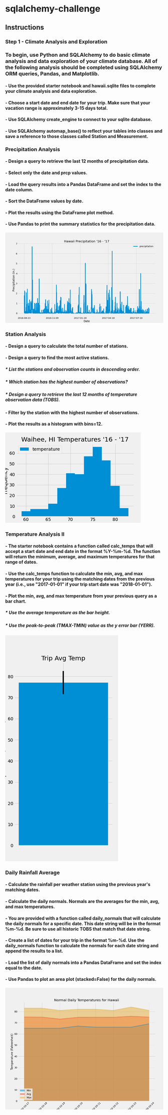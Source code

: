 # sqlalchemy-challenge
## Instructions
### Step 1 - Climate Analysis and Exploration
### To begin, use Python and SQLAlchemy to do basic climate analysis and data exploration of your climate database. All of the following analysis should be completed using SQLAlchemy ORM queries, Pandas, and Matplotlib.
#### - Use the provided starter notebook and hawaii.sqlite files to complete your climate analysis and data exploration.
#### - Choose a start date and end date for your trip. Make sure that your vacation range is approximately 3-15 days total.
#### - Use SQLAlchemy create_engine to connect to your sqlite database.
#### - Use SQLAlchemy automap_base() to reflect your tables into classes and save a reference to those classes called Station and Measurement.

### Precipitation Analysis
#### - Design a query to retrieve the last 12 months of precipitation data.
#### - Select only the date and prcp values.
#### - Load the query results into a Pandas DataFrame and set the index to the date column.
#### - Sort the DataFrame values by date.
#### - Plot the results using the DataFrame plot method.
#### - Use Pandas to print the summary statistics for the precipitation data.

![precip_image](images/precip.PNG)

### Station Analysis
#### - Design a query to calculate the total number of stations.
#### - Design a query to find the most active stations.
##### * List the stations and observation counts in descending order.
##### * Which station has the highest number of observations?
##### * Design a query to retrieve the last 12 months of temperature observation data (TOBS).
#### - Filter by the station with the highest number of observations.
#### - Plot the results as a histogram with bins=12.

![stations_image](images/temphist.PNG)

### Temperature Analysis II
#### - The starter notebook contains a function called calc_temps that will accept a start date and end date in the format %Y-%m-%d. The function will return the minimum, average, and maximum temperatures for that range of dates.
#### - Use the calc_temps function to calculate the min, avg, and max temperatures for your trip using the matching dates from the previous year (i.e., use "2017-01-01" if your trip start date was "2018-01-01").
#### - Plot the min, avg, and max temperature from your previous query as a bar chart.
##### * Use the average temperature as the bar height.
##### * Use the peak-to-peak (TMAX-TMIN) value as the y error bar (YERR).

![temp_image](images/tempbar.PNG)

### Daily Rainfall Average
#### - Calculate the rainfall per weather station using the previous year's matching dates.
#### - Calculate the daily normals. Normals are the averages for the min, avg, and max temperatures.
#### - You are provided with a function called daily_normals that will calculate the daily normals for a specific date. This date string will be in the format %m-%d. Be sure to use all historic TOBS that match that date string.
#### - Create a list of dates for your trip in the format %m-%d. Use the daily_normals function to calculate the normals for each date string and append the results to a list.
#### - Load the list of daily normals into a Pandas DataFrame and set the index equal to the date.
#### - Use Pandas to plot an area plot (stacked=False) for the daily normals.

![rainfall_image](images/dailynormarea.PNG)
